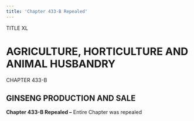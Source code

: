 ```yaml
---
title: 'Chapter 433-B Repealed'
---
```


TITLE XL
                                             
AGRICULTURE, HORTICULTURE AND ANIMAL HUSBANDRY
==============================================

CHAPTER 433-B
                                             
GINSENG PRODUCTION AND SALE
---------------------------

**Chapter 433-B Repealed –** Entire Chapter was repealed
